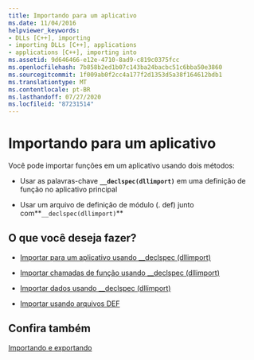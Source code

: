 ```yaml
---
title: Importando para um aplicativo
ms.date: 11/04/2016
helpviewer_keywords:
- DLLs [C++], importing
- importing DLLs [C++], applications
- applications [C++], importing into
ms.assetid: 9d646466-e12e-4710-8ad9-c819c0375fcc
ms.openlocfilehash: 7b858b2ed1b07c143ba24bacbc51c6bba50e3860
ms.sourcegitcommit: 1f009ab0f2cc4a177f2d1353d5a38f164612bdb1
ms.translationtype: MT
ms.contentlocale: pt-BR
ms.lasthandoff: 07/27/2020
ms.locfileid: "87231514"
---
```

# <a name="importing-into-an-application"></a>Importando para um aplicativo

Você pode importar funções em um aplicativo usando dois métodos:

- Usar as palavras-chave **`__declspec(dllimport)`** em uma definição de função no aplicativo principal

- Usar um arquivo de definição de módulo (. def) junto com**`__declspec(dllimport)`**

## <a name="what-do-you-want-to-do"></a>O que você deseja fazer?

- [Importar para um aplicativo usando __declspec (dllimport)](importing-into-an-application-using-declspec-dllimport.md)

- [Importar chamadas de função usando __declspec (dllimport)](importing-function-calls-using-declspec-dllimport.md)

- [Importar dados usando __declspec (dllimport)](importing-data-using-declspec-dllimport.md)

- [Importar usando arquivos DEF](importing-using-def-files.md)

## <a name="see-also"></a>Confira também

[Importando e exportando](importing-and-exporting.md)
